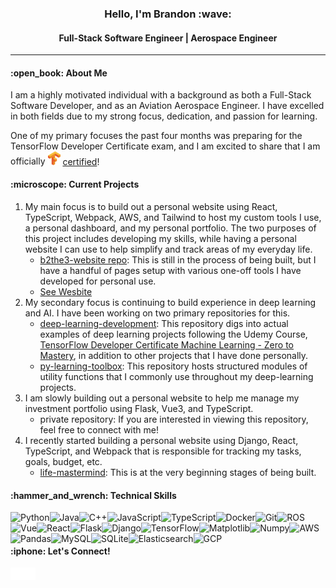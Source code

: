 <h3 align="middle">
  Hello, I'm Brandon :wave:
  <h4 align="middle">Full-Stack Software Engineer | Aerospace Engineer</h4>
</h3>

<hr/>

<h4>:open_book: About Me</h4>

I am a highly motivated individual with a background as both a Full-Stack Software Developer, and as an Aviation Aerospace Engineer. I have excelled in both fields due to my strong focus, dedication, and passion for learning.
<br/>

One of my primary focuses the past four months was preparing for the TensorFlow Developer Certificate exam, and I am excited to share that I am officially <span><img width="20" src="https://github.com/bkubick/bkubick/blob/main/tensorflow.svg" alt="TensorFlow" />&nbsp;<a href="https://www.credential.net/f6e1bf27-abca-448b-a4f8-ced69396fd02">certified</a>!</span>

<h4>:microscope: Current Projects</h4>
<ol>
  <li>
    My main focus is to build out a personal website using React, TypeScript, Webpack, AWS, and Tailwind to host my custom tools I use, a personal dashboard, and my personal portfolio. The two purposes of this project includes developing my skills, while having a personal website I can use to help simplify and track areas of my everyday life.
      <ul>
        <li>
          <a href="https://github.com/bkubick/b2the3-website">b2the3-website repo</a>: This is still in the process of being built, but I have a handful of pages setup with various one-off tools I have developed for personal use.
        </li>
        <li>
          <a href="https://main.d2semq1uh5h3uk.amplifyapp.com/">See Wesbite</a>
        </li>
      </ul>
  </li>
  <li>
    My secondary focus is continuing to build experience in deep learning and AI. I have been working on two primary repositories for this.
    <ul>
      <li>
        <a href="https://github.com/bkubick/deep-learning-development">deep-learning-development</a>: This repository digs into actual examples of deep learning
    projects following the Udemy Course, <a href="https://www.udemy.com/course/tensorflow-developer-certificate-machine-learning-zero-to-mastery/learn/lecture/25125208?start=1#content">TensorFlow Developer Certificate Machine Learning - Zero to Mastery</a>, in addition to other projects that I have done personally.
      </li>
      <li>
        <a href="https://github.com/bkubick/py-learning-toolbox">py-learning-toolbox</a>: This repository hosts structured modules of utility functions that I commonly use throughout my deep-learning projects.
      </li>
    </ul>
  </li>
  <li>
    I am slowly building out a personal website to help me manage my investment portfolio using Flask, Vue3, and TypeScript.
    <ul>
      <li>
        private repository: If you are interested in viewing this repository, feel free to connect with me!
      </li>
    </ul>
  </li>
  <li>
    I recently started building a personal website using Django, React, TypeScript, and Webpack that is responsible for tracking my tasks, goals, budget, etc.
    <ul>
      <li>
        <a href="https://github.com/bkubick/life-mastermind">life-mastermind</a>: This is at the very beginning stages of being built.
      </li>
    </ul>
  </li>
</ol>

<h4>:hammer_and_wrench: Technical Skills</h4>
<!-- https://github.com/Ileriayo/markdown-badges -->
<img alt="Python" align="left" src="https://img.shields.io/badge/python-3670A0?style=for-the-badge&logo=python&logoColor=ffdd54"/>
<img alt="Java" align="left" src="https://img.shields.io/badge/java-%23ED8B00.svg?style=for-the-badge&logo=openjdk&logoColor=white"/>
<img alt="C++" align="left" src="https://img.shields.io/badge/c++-%2300599C.svg?style=for-the-badge&logo=c%2B%2B&logoColor=white"/>
<img alt="JavaScript" align="left" src="https://img.shields.io/badge/javascript-%23323330.svg?style=for-the-badge&logo=javascript&logoColor=%23F7DF1E"/>
<img alt="TypeScript" align="left" src="https://img.shields.io/badge/typescript-%23007ACC.svg?style=for-the-badge&logo=typescript&logoColor=white"/>
<img alt="Docker" align="left" src="https://img.shields.io/badge/docker-%230db7ed.svg?style=for-the-badge&logo=docker&logoColor=white"/>
<img alt="Git" align="left" src="https://img.shields.io/badge/git-%23F05033.svg?style=for-the-badge&logo=git&logoColor=white"/>
<img alt="ROS" align="left" src="https://img.shields.io/badge/ros-%230A0FF9.svg?style=for-the-badge&logo=ros&logoColor=white"/>
<img alt="Vue" align="left" src="https://img.shields.io/badge/vuejs-%2335495e.svg?style=for-the-badge&logo=vuedotjs&logoColor=%234FC08D"/>
<img alt="React" align="left" src="https://img.shields.io/badge/react-%2320232a.svg?style=for-the-badge&logo=react&logoColor=%2361DAFB"/>
<img alt="Flask" align="left" src="https://img.shields.io/badge/flask-%23000.svg?style=for-the-badge&logo=flask&logoColor=white"/>
<img alt="Django" align="left" src="https://img.shields.io/badge/django-%23092E20.svg?style=for-the-badge&logo=django&logoColor=white"/>
<img alt="TensorFlow" align="left" src="https://img.shields.io/badge/TensorFlow-%23FF6F00.svg?style=for-the-badge&logo=TensorFlow&logoColor=white"/>
<img alt="Matplotlib" align="left" src="https://img.shields.io/badge/Matplotlib-%23ffffff.svg?style=for-the-badge&logo=Matplotlib&logoColor=black)"/>
<img alt="Numpy" align="left" src="https://img.shields.io/badge/numpy-%23013243.svg?style=for-the-badge&logo=numpy&logoColor=white"/>
<img alt="Pandas" align="left" src="https://img.shields.io/badge/pandas-%23150458.svg?style=for-the-badge&logo=pandas&logoColor=white"/>
<img alt="MySQL" align="left" src="https://img.shields.io/badge/mysql-%2300f.svg?style=for-the-badge&logo=mysql&logoColor=white"/>
<img alt="SQLite" align="left" src="https://img.shields.io/badge/sqlite-%2307405e.svg?style=for-the-badge&logo=sqlite&logoColor=white"/>
<img alt="Elasticsearch" align="left" src="https://img.shields.io/badge/-ElasticSearch-005571?style=for-the-badge&logo=elasticsearch"/>
<img alt="GCP" align=left  src="https://img.shields.io/badge/GoogleCloud-%234285F4.svg?style=for-the-badge&logo=google-cloud&logoColor=white"/>
<img alt="AWS" src="https://img.shields.io/badge/AWS-%23FF9900.svg?style=for-the-badge&logo=amazon-aws&logoColor=white"/>

<h4>:iphone: Let's Connect!</h4>
<a href="https://www.linkedin.com/in/brandonkubick/">
  <img width="20" align="left" src="https://github.com/bkubick/bkubick/blob/main/linked_in.svg" alt="LinkedIn" />
</a>

<a href="https://github.com/bkubick" style="text-decoration:none;">
  <img width="20" src="https://github.com/bkubick/bkubick/blob/main/github.svg" alt="GitHub" />
</a>
